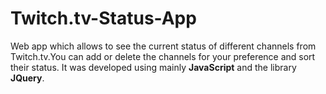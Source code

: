 # Twitch.tv-Status-App
Web app which allows to see the current status of different channels from Twitch.tv.You can add or delete the channels for your preference and sort their status.
It was developed using mainly **JavaScript** and the library **JQuery**.
